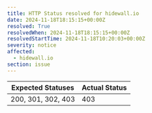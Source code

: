 ```yaml
---
title: HTTP Status resolved for hidewall.io
date: 2024-11-18T18:15:15+00:00Z
resolved: True
resolvedWhen: 2024-11-18T18:15:15+00:00Z
resolvedStartTime: 2024-11-18T10:20:03+00:00Z
severity: notice
affected:
  - hidewall.io
section: issue
---
```


| Expected Statuses | Actual Status  |
|-------------------|----------------|
| 200, 301, 302, 403 | 403 |
